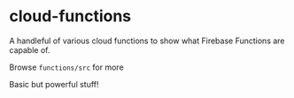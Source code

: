 # cloud-functions

A handleful of various cloud functions to show what Firebase Functions are capable of.

Browse `functions/src` for more 

Basic but powerful stuff!